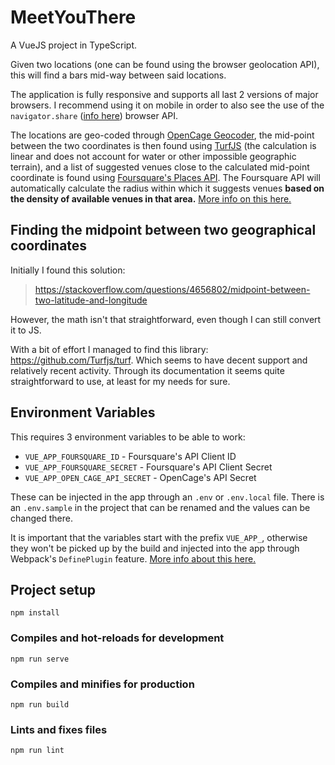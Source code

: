 # MeetYouThere

A VueJS project in TypeScript.

Given two locations (one can be found using the browser geolocation API), this will find a bars mid-way between said locations.

The application is fully responsive and supports all last 2 versions of major browsers. I recommend using it on mobile in order to also see the use of the `navigator.share` ([info here](https://developer.mozilla.org/en-US/docs/Web/API/Navigator/share)) browser API.

The locations are geo-coded through [OpenCage Geocoder](https://opencagedata.com/), the mid-point between the two coordinates is then found using [TurfJS](https://github.com/Turfjs/turf) (the calculation is linear and does not account for water or other impossible geographic terrain), and a list of suggested venues close to the calculated mid-point coordinate is found using [Foursquare's Places API](https://developer.foursquare.com/places-api). The Foursquare API will automatically calculate the radius within which it suggests venues **based on the density of available venues in that area.** [More info on this here.](https://developer.foursquare.com/docs/api/venues/search)

## Finding the midpoint between two geographical coordinates

Initially I found this solution:

> https://stackoverflow.com/questions/4656802/midpoint-between-two-latitude-and-longitude

However, the math isn't that straightforward, even though I can still convert it to JS.

With a bit of effort I managed to find this library: https://github.com/Turfjs/turf. Which seems to have decent support and relatively recent activity. Through its documentation it seems quite straightforward to use, at least for my needs for sure.

## Environment Variables

This requires 3 environment variables to be able to work:

- `VUE_APP_FOURSQUARE_ID` - Foursquare's API Client ID
- `VUE_APP_FOURSQUARE_SECRET` - Foursquare's API Client Secret
- `VUE_APP_OPEN_CAGE_API_SECRET` - OpenCage's API Secret

These can be injected in the app through an `.env` or `.env.local` file. There is an `.env.sample` in the project that can be renamed and the values can be changed there.

It is important that the variables start with the prefix `VUE_APP_`, otherwise they won't be picked up by the build and injected into the app through Webpack's `DefinePlugin` feature. [More info about this here.](https://cli.vuejs.org/guide/mode-and-env.html#environment-variables)

## Project setup

```
npm install
```

### Compiles and hot-reloads for development

```
npm run serve
```

### Compiles and minifies for production

```
npm run build
```

### Lints and fixes files

```
npm run lint
```
